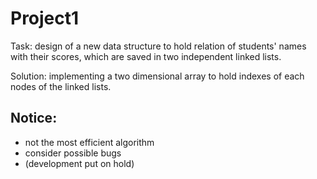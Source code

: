 # Project1
Task: design of a new data structure to hold relation of students' names with their scores, which are saved in two independent linked lists.

Solution: implementing a two dimensional array to hold indexes of each nodes of the linked lists.

## Notice:
- not the most efficient algorithm
- consider possible bugs
- (development put on hold)

